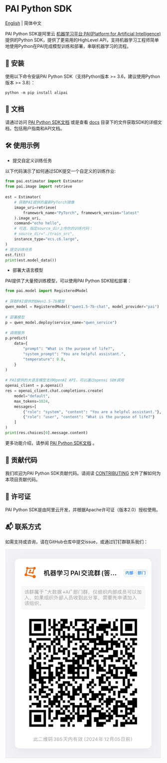 # PAI Python SDK

[English](./README_CN.md) \| 简体中文

PAI Python SDK是阿里云 [机器学习平台 PAI(Platform for Artificial Intelligence)](https://www.aliyun.com/product/bigdata/learn) 提供的Python SDK，提供了更易用的HighLevel API，支持机器学习工程师简单地使用Python在PAI完成模型训练和部署，串联机器学习的流程。

## 🔧 安装

使用以下命令安装PAI Python SDK（支持Python版本 \>= 3.6，建议使用Python版本 \>= 3.8）：

```shell
python -m pip install alipai
```

## 📖 文档

请通过访问 [PAI Python SDK文档](https://alipai.readthedocs.io/) 或是查看 [docs](./docs) 目录下的文件获取SDK的详细文档，包括用户指南和API文档。

## 🛠 使用示例

- 提交自定义训练任务

以下代码演示了如何通过SDK提交一个自定义的训练作业:

```python
from pai.estimator import Estimator
from pai.image import retrieve

est = Estimator(
    # 获取PAI提供的最新PyTorch镜像
    image_uri=retrieve(
        framework_name="PyTorch", framework_version="latest"
    ).image_uri,
    command="echo hello",
    # 可选，指定source_dir上传你的训练代码：
    # source_dir="./train_src",
    instance_type="ecs.c6.large",
)
# 提交训练任务
est.fit()
print(est.model_data())

```

- 部署大语言模型

PAI提供了大量预训练模型，可以使用PAI Python SDK轻松部署：

```python
from pai.model import RegisteredModel

# 获取PAI提供的QWen1.5-7b模型
qwen_model = RegisteredModel("qwen1.5-7b-chat", model_provider="pai")

# 部署模型
p = qwen_model.deploy(service_name="qwen_service")

# 调用服务
p.predict(
    data={
        "prompt": "What is the purpose of life?",
        "system_prompt": "You are helpful assistant.",
        "temperature": 0.8,
    }
)

# PAI提供的大语言模型支持OpenAI API，可以通过openai SDK调用
openai_client = p.openai()
res = openai_client.chat.completions.create(
    model="default",
    max_tokens=1024,
    messages=[
        {"role": "system", "content": "You are a helpful assistant."},
        {"role": "user", "content": "What is the purpose of life?"}
    ]
)
print(res.choices[0].message.content)

```

更多功能介绍，请参阅 [PAI Python SDK文档](https://alipai.readthedocs.io/) 。

## 🤝 贡献代码

我们欢迎为PAI Python SDK贡献代码。请阅读 [CONTRIBUTING](./CONTRIBUTING.md) 文件了解如何为本项目贡献代码。

## 📝 许可证

PAI Python SDK是由阿里云开发，并根据Apache许可证（版本2.0）授权使用。

## 📬 联系方式

如需支持或咨询，请在GitHub仓库中提交issue，或通过钉钉群联系我们：

<img src="./assets/dingtalk-group.png" alt="DingTalkGroup" width="500"/>
